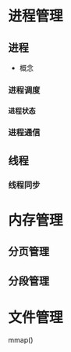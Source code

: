 # 进程管理
## 进程
* 概念
### 进程调度
#### 进程状态
### 进程通信

## 线程
### 线程同步

# 内存管理
## 分页管理
## 分段管理

# 文件管理

mmap()
